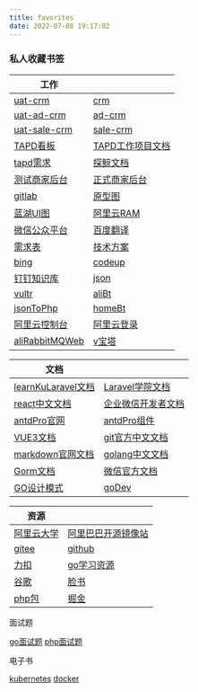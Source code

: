 ```yaml
---
title: favorites
date: 2022-07-08 19:17:02
---
```


### 私人收藏书签

|   工作    |  |
| ----------- | ----------- |
|[uat-crm](https://uat-crm.qzyyds.com/)|[crm](https://crm.qzyyds.com/)|
|[uat-ad-crm](https://uat-ad-crm.qzyyds.com/)|[ad-crm](https://ad-crm.qzyyds.com/)|
|[uat-sale-crm](https://uat-sale-crm.qzyyds.com/)|[sale-crm](https://sale-crm.qzyyds.com/)|
|[TAPD看板](https://www.tapd.cn/my_dashboard)|[TAPD工作项目文档](https://www.tapd.cn/48570041/markdown_wikis/show/#1148570041001000033)|
|[tapd需求](https://www.tapd.cn/48570041/prong/stories/stories_list)|[探鲸文档](http://docs.op.opsdns.cc:8081/note/)|
|[测试商家后台](http://merchant.manage.opsdns.cc:8081)|[正式商家后台](http://merchant-manage.tanjingpaas.com:8081)|
|[gitlab](https://gitlab.com/)|[原型图](https://axhub.im/ax9/0b91ef6f07ca07a0/#g=1&id=95k0oz&p=%E5%AD%A6%E5%91%98%E5%88%97%E8%A1%A8)|
|[蓝湖UI图](https://lanhuapp.com/web/#/item?tid=7bc6a146-1f06-459f-907c-46650fd250d0&fid=all)|[阿里云RAM](https://signin.aliyun.com/1172332297421385.onaliyun.com/login.htm?accounttraceid=9134cee91b1349ff814cc7577f48c976dpqv&cspNonce=UY7LJndJHU&spma=a2c44&spmb=11131515#/main)|
|[微信公众平台](https://mp.weixin.qq.com/)|[百度翻译](https://fanyi.baidu.com/)|
|[需求表](https://bzm5yprwaq.feishu.cn/base/bascnkuieHD1QeHGieq5v6Mrzgg?table=tbll7EOKizxq8Qk6&view=vewuBn4pQg)|[技术方案](https://bzm5yprwaq.feishu.cn/wiki/wikcn1CEdxkuhmNRdBIFmaM32gc)|
|[bing](https://www.bing.com/)|[codeup](https://codeup.aliyun.com/61f10dca73741507cb7cf6ec/qzyyds)|
|[钉钉知识库](https://alidocs.dingtalk.com/i/nodes/7dx2rn0JbAOr0daGs1rk3y67VMGjLRb3)|[json](https://www.json.cn/)|
|[vultr](https://www.vultr.com/)|[aliBt](https://bt.ali.pangxuejun.cn:21690/c53766c0)|
|[jsonToPhp](https://uutool.cn/json2php/)|[homeBt](https://bt.pangxuejun.cn:27044/baota)|
|[阿里云控制台](https://home.console.aliyun.com/home/dashboard/ProductAndService)|[阿里云登录](https://account.aliyun.com/login/login.htm?oauth_callback=https%3A%2F%2Fhome.console.aliyun.com%2Fhome%2Fdashboard%2FProductAndService&lang=zh)|
|[aliRabbitMQWeb](http://rabbit-mq.ali.pangxuejun.cn:15672)|[v宝塔](https://v.pangxuejun.cn:15305/baota)|


|   文档    |  |
| ----------- | ----------- |
| [learnKuLaravel文档](https://learnku.com/docs/laravel/8.x)| [Laravel学院文档](https://laravelacademy.org/books/laravel-docs-8)|
| [react中文文档](https://react.docschina.org/docs/getting-started.html)|[企业微信开发者文档](https://developer.work.weixin.qq.com/document/path/90664)|
| [antdPro官网](https://pro.ant.design/)|[antdPro组件](https://procomponents.ant.design/components/)|
| [VUE3文档](https://v3.cn.vuejs.org/guide/installation.html) |[git官方中文文档](https://git-scm.com/book/zh/v2)
|[markdown官网文档](https://markdown.com.cn/)|[golang中文文档](https://studygolang.com/pkgdoc)|
|[Gorm文档](https://gorm.io/zh_CN/docs/)|[微信官方文档](https://developers.weixin.qq.com/miniprogram/dev/framework/)|
|[GO设计模式](https://www.topgoer.cn/docs/golang-design-pattern/golang-design-pattern-1cbgha2ltg796)|[goDev](https://go.dev/)|

|   资源    |  |
| ----------- | ----------- |
|[阿里云大学](https://developer.aliyun.com/course/explore?spm=a2c6h.17661847.0.0.16676fb289Qirw&tags=,,,)|[阿里巴巴开源镜像站](https://developer.aliyun.com/mirror/?spm=a2c6h.12883283.1362934.3.5ddd201c9PSndh)|
|[gitee](https://gitee.com/)|[github](https://github.com/)|
|[力扣](https://leetcode.cn/leetbook/)|[go学习资源](https://www.topgoer.com/)|
|[谷歌](https://www.google.com/)|[脸书](https://www.facebook.com/)|
|[php包](https://packagist.org//)|[掘金](https://juejin.cn/)|


面试题

[go面试题](https://zhuanlan.zhihu.com/p/471490292)
[php面试题](https://zhuanlan.zhihu.com/p/385093242)

电子书

[kubernetes](https://pangxuejun.cn/static/k8s.pdf)
[docker](https://pangxuejun.cn/static/docker.pdf)
